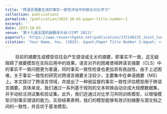 ```yaml
---
title: "跨语言摘要生成的事实一致性评估中的联合对比学习"
collection: publications
permalink: /publication/2023-10-01-paper-title-number-1
excerpt: ''
date: 2023-10-01
venue: '第十九届全国机器翻译大会(CCMT 2023)'
paperurl: 'https://www.researchgate.net/publication/375148225_Joint_Contrastive_Learning_for_Factual_Consistency_Evaluation_of_Cross-Lingual_Abstract_Summarization'
citation: 'Your Name, You. (2015). &quot;Paper Title Number 3.&quot; <i>Journal 1</i>. 1(3).'
---
```

&emsp;&emsp;
目前的摘要生成模型往往会产生错误或无关的摘要，即事实不一致，这无疑阻碍了摘要模型在实际应用中的效果。语言对齐的困难使得跨语言摘要（CLS）中的事实不一致问题更为普遍，同时事实一致性检查也更加具有挑战性。由于上述困难，关于事实一致性的研究对跨语言摘要关注较少，主要集中在单语摘要（MS）上。本文探讨了跨语言领域，并提出了一种弱监督的事实一致性评估模型用于跨语言摘要。具体来说，我们通过一系列基于规则的文本转换自动合成大规模数据集，并手动标注测试集和验证集。此外，我们还通过对比学习共同训练模型，以增强模型识别事实错误的能力。实验结果表明，我们的模型能够有效识别摘要与源文档之间的一致性，并且优于基准模型。